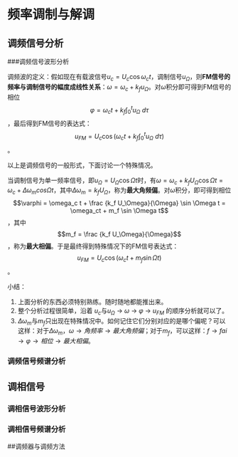 # 频率调制与解调

## 调频信号分析

###调频信号波形分析

调频波的定义：假如现在有载波信号$u_c = U_c \cos \omega_c t$，调制信号$u_\Omega$，则**FM信号的频率与调制信号的幅度成线性关系**：$\omega = \omega_c + k_f u_\Omega$。对$\omega$积分即可得到FM信号的相位$$\varphi = \omega_c t + k_f \int_0^t u_\Omega  \ d\tau$$，最后得到FM信号的表达式：$$u_{FM} = U_c \cos  \left( \omega_ct + k_f \int_0^t u_\Omega \ d\tau \right )$$。

以上是调频信号的一般形式，下面讨论一个特殊情况。

当调制信号为单一频率信号，即$u_\Omega = U_\Omega \cos \Omega t$时，有$\omega = \omega_c + k_f U_\Omega \cos \Omega t = \omega_c + \Delta \omega_m cos \Omega t$，其中$\Delta \omega_m = k_f U_\Omega$，称为**最大角频偏**。对$\omega$积分，即可得到相位$$\varphi = \omega_c t + \frac {k_f U_\Omega}{\Omega} \sin \Omega t = \omega_ct + m_f \sin \Omega t$$，其中$$m_f = \frac {k_f U_\Omega}{\Omega}$$，称为**最大相偏**。于是最终得到特殊情况下的FM信号表达式：$$u_{FM} = U_c \cos (\omega_c t + m_f \sin \Omega t)$$。

小结：

1.  上面分析的东西必须特别熟练。随时随地都能推出来。
2.  整个分析过程很简单，沿着  $u_c$与$u_\Omega$ → $\omega$ → $\varphi$ → $u_{FM}$ 的顺序分析就可以了。
3.  $\Delta \omega_m$与$m_f$只出现在特殊情况中。如何记住它们分别对应的是哪个偏呢？可以这样：对于$\Delta \omega_m$，$\omega \rightarrow 角频率 \rightarrow 最大角频偏$；对于$m_f$，可以这样：$f \rightarrow fai \rightarrow \varphi \rightarrow 相位 \rightarrow 最大相偏$。


### 调频信号频谱分析



## 调相信号

### 调相信号波形分析

### 调相信号频谱分析




##调频器与调频方法